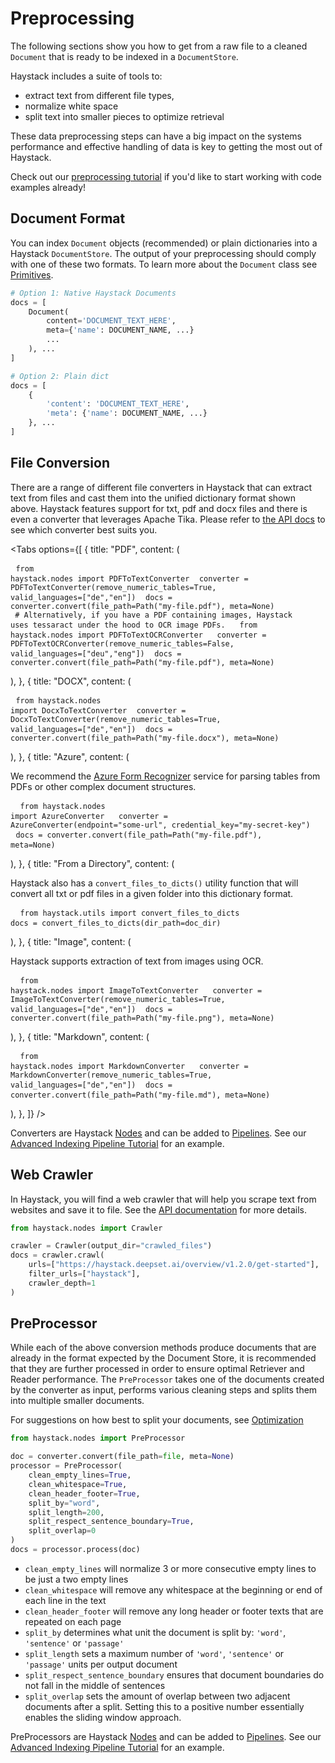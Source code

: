 # Preprocessing
The following sections show you how to get from a raw file to a cleaned `Document` that is ready to be indexed in a `DocumentStore`.

Haystack includes a suite of tools to:

- extract text from different file types,
- normalize white space
- split text into smaller pieces to optimize retrieval

These data preprocessing steps can have a big impact on the systems performance
and effective handling of data is key to getting the most out of Haystack.

<div className="max-w-xl bg-yellow-light-theme border-l-8 border-yellow-dark-theme px-6 pt-6 pb-4 my-4 rounded-md dark:bg-yellow-900">

Check out our [preprocessing tutorial](/tutorials/v1.2.0/preprocessing) if you'd like to start working with code examples already!

</div>

## Document Format

You can index `Document` objects (recommended) or plain dictionaries into a Haystack `DocumentStore`. 
The output of your preprocessing should comply with one of these two formats.
To learn more about the `Document` class see [Primitives](/components/v1.2.0/primitives).

```python
# Option 1: Native Haystack Documents
docs = [
    Document(
        content='DOCUMENT_TEXT_HERE',
        meta={'name': DOCUMENT_NAME, ...}
        ...
    ), ...
]

# Option 2: Plain dict
docs = [
    {
        'content': 'DOCUMENT_TEXT_HERE',
        'meta': {'name': DOCUMENT_NAME, ...}
    }, ...
]
```

<div style={{ marginBottom: "3rem" }} />

## File Conversion

There are a range of different file converters in Haystack that
can extract text from files and cast them into the unified dictionary format shown above.
Haystack features support for txt, pdf and docx files and there is even a converter that leverages Apache Tika.
Please refer to [the API docs](/reference/v1.2.0/file-converters) to see which converter best suits you.

<Tabs
  options={[
    {
      title: "PDF",
      content: (
        <pre>
          <code>from haystack.nodes import PDFToTextConverter</code>
          <code>
            converter = PDFToTextConverter(remove_numeric_tables=True,
            valid_languages=["de","en"])
          </code>
          <code>docs = converter.convert(file_path=Path("my-file.pdf"), meta=None)</code>
          <code>
            # Alternatively, if you have a PDF containing images, Haystack uses tessaract under the hood to OCR image PDFs.
          </code>
          <code>
            from haystack.nodes import PDFToTextOCRConverter
          </code>
          <code>
            converter = PDFToTextOCRConverter(remove_numeric_tables=False,
            valid_languages=["deu","eng"])
          </code>
          <code>docs = converter.convert(file_path=Path("my-file.pdf"), meta=None)</code>
        </pre>
      ),
    },
    {
      title: "DOCX",
      content: (
        <pre>
          <code>from haystack.nodes import DocxToTextConverter</code>
          <code>
            converter = DocxToTextConverter(remove_numeric_tables=True,
            valid_languages=["de","en"])
          </code>
          <code>docs = converter.convert(file_path=Path("my-file.docx"), meta=None)</code>
        </pre>
      ),
    },
     {
      title: "Azure",
      content: (
        <div>
          <p>
            We recommend the [Azure Form Recognizer](https://azure.microsoft.com/en-us/services/form-recognizer/) service for parsing tables from PDFs or other complex document structures.
          </p>
          <pre>
            <code>
              from haystack.nodes import AzureConverter
            </code>
            <code>
            converter = AzureConverter(endpoint="some-url",
                 credential_key="my-secret-key")
          </code>
          <code>docs = converter.convert(file_path=Path("my-file.pdf"), meta=None)</code>
          </pre>
        </div>
      ),
    },
    {
      title: "From a Directory",
      content: (
        <div>
          <p>
            Haystack also has a `convert_files_to_dicts()` utility function that
            will convert all txt or pdf files in a given folder into this
            dictionary format.
          </p>
          <pre>
            <code>
              from haystack.utils import convert_files_to_dicts
            </code>
            <code>docs = convert_files_to_dicts(dir_path=doc_dir)</code>
          </pre>
        </div>
      ),
    },
    {
      title: "Image",
      content: (
        <div>
          <p>
            Haystack supports extraction of text from images using OCR.
          </p>
          <pre>
            <code>
              from haystack.nodes import ImageToTextConverter
            </code>
            <code>
            converter = ImageToTextConverter(remove_numeric_tables=True,
            valid_languages=["de","en"])
          </code>
          <code>docs = converter.convert(file_path=Path("my-file.png"), meta=None)</code>
          </pre>
        </div>
      ),
    },
                         {
      title: "Markdown",
      content: (
          <pre>
            <code>
              from haystack.nodes import MarkdownConverter
            </code>
            <code>
            converter = MarkdownConverter(remove_numeric_tables=True,
            valid_languages=["de","en"])
          </code>
          <code>docs = converter.convert(file_path=Path("my-file.md"), meta=None)</code>
          </pre>
      ),
    },
  ]}
/>

<div style={{ marginBottom: "3rem" }} />

Converters are Haystack [Nodes](/components/v1.2.0/nodes) and can be added to [Pipelines](/components/v1.2.0/pipelines).
See our [Advanced Indexing Pipeline Tutorial](/tutorials/v1.2.0/doc-class-index) for an example.

## Web Crawler

In Haystack, you will find a web crawler that will help you scrape text from websites and save it to file.
See the [API documentation](https://haystack.deepset.ai/reference/v1.2.0/crawler) for more details.

```python
from haystack.nodes import Crawler

crawler = Crawler(output_dir="crawled_files")
docs = crawler.crawl(
    urls=["https://haystack.deepset.ai/overview/v1.2.0/get-started"],
    filter_urls=["haystack"],
    crawler_depth=1
)
```

<div style={{ marginBottom: "3rem" }} />

## PreProcessor

While each of the above conversion methods produce documents that are already in the format expected by the Document Store,
it is recommended that they are further processed in order to ensure optimal Retriever and Reader performance.
The `PreProcessor` takes one of the documents created by the converter as input,
performs various cleaning steps and splits them into multiple smaller documents.

For suggestions on how best to split your documents, see [Optimization](/guides/v1.2.0/optimization)

```python
from haystack.nodes import PreProcessor

doc = converter.convert(file_path=file, meta=None)
processor = PreProcessor(
    clean_empty_lines=True,
    clean_whitespace=True,
    clean_header_footer=True,
    split_by="word",
    split_length=200,
    split_respect_sentence_boundary=True,
    split_overlap=0
)
docs = processor.process(doc)
```

- `clean_empty_lines` will normalize 3 or more consecutive empty lines to be just a two empty lines
- `clean_whitespace` will remove any whitespace at the beginning or end of each line in the text
- `clean_header_footer` will remove any long header or footer texts that are repeated on each page
- `split_by` determines what unit the document is split by: `'word'`, `'sentence'` or `'passage'`
- `split_length` sets a maximum number of `'word'`, `'sentence'` or `'passage'` units per output document
- `split_respect_sentence_boundary` ensures that document boundaries do not fall in the middle of sentences
- `split_overlap` sets the amount of overlap between two adjacent documents after a split. Setting this to a positive number essentially enables the sliding window approach.

PreProcessors are Haystack [Nodes](/components/v1.2.0/nodes) and can be added to [Pipelines](/components/v1.2.0/pipelines).
See our [Advanced Indexing Pipeline Tutorial](/tutorials/v1.2.0/doc-class-index) for an example.
